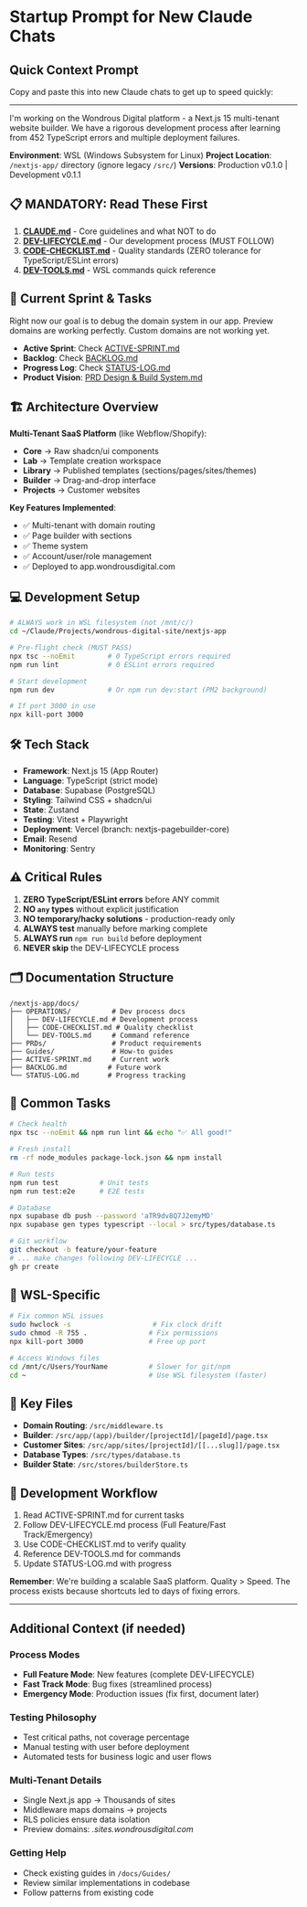 # Startup Prompt for New Claude Chats

## Quick Context Prompt

Copy and paste this into new Claude chats to get up to speed quickly:

---

I'm working on the Wondrous Digital platform - a Next.js 15 multi-tenant website builder. We have a rigorous development process after learning from 452 TypeScript errors and multiple deployment failures.

**Environment**: WSL (Windows Subsystem for Linux)
**Project Location**: `/nextjs-app/` directory (ignore legacy `/src/`)
**Versions**: Production v0.1.0 | Development v0.1.1

## 📋 MANDATORY: Read These First

1. **[CLAUDE.md](/nextjs-app/CLAUDE.md)** - Core guidelines and what NOT to do
2. **[DEV-LIFECYCLE.md](/nextjs-app/docs/OPERATIONS/DEV-LIFECYCLE.md)** - Our development process (MUST FOLLOW)
3. **[CODE-CHECKLIST.md](/nextjs-app/docs/OPERATIONS/CODE-CHECKLIST.md)** - Quality standards (ZERO tolerance for TypeScript/ESLint errors)
4. **[DEV-TOOLS.md](/nextjs-app/docs/OPERATIONS/DEV-TOOLS.md)** - WSL commands quick reference

## 🎯 Current Sprint & Tasks

Right now our goal is to debug the domain system in our app. Preview domains are working perfectly. Custom domains are not working yet.

- **Active Sprint**: Check [ACTIVE-SPRINT.md](/nextjs-app/docs/ACTIVE-SPRINT.md)
- **Backlog**: Check [BACKLOG.md](/nextjs-app/docs/BACKLOG.md) 
- **Progress Log**: Check [STATUS-LOG.md](/nextjs-app/docs/STATUS-LOG.md)
- **Product Vision**: [PRD Design & Build System.md](/nextjs-app/docs/PRDs/PRD%20Design%20%26%20Build%20System.md)

## 🏗️ Architecture Overview

**Multi-Tenant SaaS Platform** (like Webflow/Shopify):
- **Core** → Raw shadcn/ui components
- **Lab** → Template creation workspace
- **Library** → Published templates (sections/pages/sites/themes)
- **Builder** → Drag-and-drop interface
- **Projects** → Customer websites

**Key Features Implemented**:
- ✅ Multi-tenant with domain routing
- ✅ Page builder with sections
- ✅ Theme system
- ✅ Account/user/role management
- ✅ Deployed to app.wondrousdigital.com

## 💻 Development Setup

```bash
# ALWAYS work in WSL filesystem (not /mnt/c/)
cd ~/Claude/Projects/wondrous-digital-site/nextjs-app

# Pre-flight check (MUST PASS)
npx tsc --noEmit        # 0 TypeScript errors required
npm run lint            # 0 ESLint errors required

# Start development
npm run dev             # Or npm run dev:start (PM2 background)

# If port 3000 in use
npx kill-port 3000
```

## 🛠️ Tech Stack

- **Framework**: Next.js 15 (App Router)
- **Language**: TypeScript (strict mode)
- **Database**: Supabase (PostgreSQL)
- **Styling**: Tailwind CSS + shadcn/ui
- **State**: Zustand
- **Testing**: Vitest + Playwright
- **Deployment**: Vercel (branch: nextjs-pagebuilder-core)
- **Email**: Resend
- **Monitoring**: Sentry

## ⚠️ Critical Rules

1. **ZERO TypeScript/ESLint errors** before ANY commit
2. **NO `any` types** without explicit justification
3. **NO temporary/hacky solutions** - production-ready only
4. **ALWAYS test** manually before marking complete
5. **ALWAYS run** `npm run build` before deployment
6. **NEVER skip** the DEV-LIFECYCLE process

## 🗂️ Documentation Structure

```
/nextjs-app/docs/
├── OPERATIONS/          # Dev process docs
│   ├── DEV-LIFECYCLE.md # Development process
│   ├── CODE-CHECKLIST.md # Quality checklist
│   └── DEV-TOOLS.md     # Command reference
├── PRDs/                # Product requirements
├── Guides/              # How-to guides
├── ACTIVE-SPRINT.md     # Current work
├── BACKLOG.md          # Future work
└── STATUS-LOG.md       # Progress tracking
```

## 🚀 Common Tasks

```bash
# Check health
npx tsc --noEmit && npm run lint && echo "✅ All good!"

# Fresh install
rm -rf node_modules package-lock.json && npm install

# Run tests
npm run test          # Unit tests
npm run test:e2e      # E2E tests

# Database
npx supabase db push --password 'aTR9dv8Q7J2emyMD'
npx supabase gen types typescript --local > src/types/database.ts

# Git workflow
git checkout -b feature/your-feature
# ... make changes following DEV-LIFECYCLE ...
gh pr create
```

## 🐛 WSL-Specific

```bash
# Fix common WSL issues
sudo hwclock -s                    # Fix clock drift
sudo chmod -R 755 .               # Fix permissions
npx kill-port 3000                # Free up port

# Access Windows files
cd /mnt/c/Users/YourName          # Slower for git/npm
cd ~                              # Use WSL filesystem (faster)
```

## 📝 Key Files

- **Domain Routing**: `/src/middleware.ts`
- **Builder**: `/src/app/(app)/builder/[projectId]/[pageId]/page.tsx`
- **Customer Sites**: `/src/app/sites/[projectId]/[[...slug]]/page.tsx`
- **Database Types**: `/src/types/database.ts`
- **Builder State**: `/src/stores/builderStore.ts`

## 🎯 Development Workflow

1. Read ACTIVE-SPRINT.md for current tasks
2. Follow DEV-LIFECYCLE.md process (Full Feature/Fast Track/Emergency)
3. Use CODE-CHECKLIST.md to verify quality
4. Reference DEV-TOOLS.md for commands
5. Update STATUS-LOG.md with progress

**Remember**: We're building a scalable SaaS platform. Quality > Speed. The process exists because shortcuts led to days of fixing errors.

---

## Additional Context (if needed)

### Process Modes
- **Full Feature Mode**: New features (complete DEV-LIFECYCLE)
- **Fast Track Mode**: Bug fixes (streamlined process)
- **Emergency Mode**: Production issues (fix first, document later)

### Testing Philosophy
- Test critical paths, not coverage percentage
- Manual testing with user before deployment
- Automated tests for business logic and user flows

### Multi-Tenant Details
- Single Next.js app → Thousands of sites
- Middleware maps domains → projects
- RLS policies ensure data isolation
- Preview domains: *.sites.wondrousdigital.com*

### Getting Help
- Check existing guides in `/docs/Guides/`
- Review similar implementations in codebase
- Follow patterns from existing code